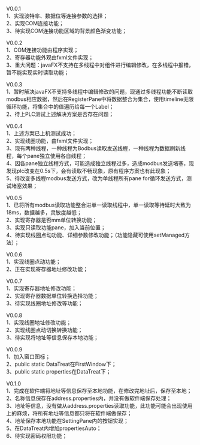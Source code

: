 V0.0.1  
1、实现波特率、数据位等连接参数的选择；  
2、实现COM连接功能；  
3、待实现COM连接功能区域的背景颜色渐变功能；

V0.0.2  
1、COM连接功能由程序实现；  
2、寄存器功能外观由fxml文件实现；  
3、重大问题：javaFX不支持在多线程中对组件进行编辑修改，在多线程中报错，暂不能实现实时读取功能；  

V0.0.3  
1、暂时解决javaFX不支持多线程中编辑修改的问题，现通过多线程功能不断读取modbus相应数据，然后在RegisterPane中将数据整合为集合，使用timeline无限循环功能，将集合中的值遍历给每一个Label；  
2、待上PLC测试上述解决方案是否存在问题；

V0.0.4  
1、上述方案已上机测试成功；  
2、实现线圈功能，由fxml文件实现；  
3、现有两种线程，一种线程为Bodbus读取发送线程，一种线程为数据刷新线程，每个pane独立使用各自线程；  
4、因各pane独立线程方式，可能造成独立线程过多，造成modbus发送堵塞，现发现plc改变在0.5s下，会有读取不畅现象，原有程序方案也有此现象；  
5、待改变多线程modbus发送方式，改为单线程所有pane for循环发送方式，测试堵塞效果；  

V0.0.5  
1、已将所有modbus读取功能整合进单一读取线程中，单一读取等待延时大致为18ms，数据越多，灵敏度越低；  
2、实现寄存器是否mm单位转换功能；  
3、实现只读取功能pane，加入当前位置；  
4、待实现线圈点动功能、详细参数修改功能；（功能隐藏可使用setManaged方法）；

V0.0.6  
1、实现线圈点动功能；  
2、正在实现寄存器地址修改功能；

V0.0.7  
1、实现寄存器地址修改功能；  
2、实现寄存器数据单位转换选择功能；  
3、待实现线圈地址修改等功能；  

V0.0.8  
1、实现线圈地址修改功能；  
2、实现线圈点动切换转换功能；  
3、待实现将地址等信息保存本地功能；

V0.0.9  
1、加入窗口图标；  
2、public static DataTreat在FirstWindow下；  
3、public static properties在DataTreat下；

V0.1.0  
1、完成在软件端将地址等信息保存至本地功能，在修改完地址后，保存至本地；  
2、名称信息保存在address.properties内，并没有做软件端保存处理；  
3、地址等信息，没有做从address.properties读取功能，此功能可能会出现使用上的麻烦，将所有地址等信息都只将在软件端做保存；  
4、地址保存本地功能在SettingPane内的按钮实现；  
5、在DataTreat内增加propertiesAuto；  
6、待实现密码权限功能；